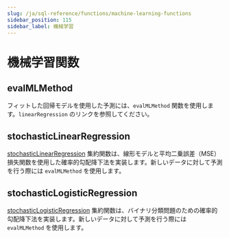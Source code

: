 ```yaml
---
slug: /ja/sql-reference/functions/machine-learning-functions
sidebar_position: 115
sidebar_label: 機械学習
---
```


# 機械学習関数

## evalMLMethod

フィットした回帰モデルを使用した予測には、`evalMLMethod` 関数を使用します。`linearRegression` のリンクを参照してください。

## stochasticLinearRegression

[stochasticLinearRegression](../../sql-reference/aggregate-functions/reference/stochasticlinearregression.md#agg_functions-stochasticlinearregression) 集約関数は、線形モデルと平均二乗誤差（MSE）損失関数を使用した確率的勾配降下法を実装します。新しいデータに対して予測を行う際には `evalMLMethod` を使用します。

## stochasticLogisticRegression

[stochasticLogisticRegression](../../sql-reference/aggregate-functions/reference/stochasticlogisticregression.md#agg_functions-stochasticlogisticregression) 集約関数は、バイナリ分類問題のための確率的勾配降下法を実装します。新しいデータに対して予測を行う際には `evalMLMethod` を使用します。
